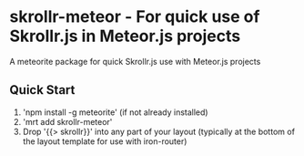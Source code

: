 # skrollr-meteor - For quick use of Skrollr.js in Meteor.js projects

A meteorite package for quick Skrollr.js use with Meteor.js projects

## Quick Start

1. 'npm install -g meteorite' (if not already installed)
2. 'mrt add skrollr-meteor'
3. Drop '{{> skrollr}}' into any part of your layout (typically at the bottom of the layout template for use with iron-router)



